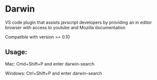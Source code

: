 # Darwin 

VS code plugin that assists javscript developers by providing an in editor browser with access to youtube and Mozilla documentation

Compatible with version >= 0.10

## Usage:

Mac: Cmd+Shift+P and enter darwin-search

Windows: Ctrl+Shift+P and enter darwin-search
